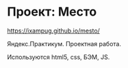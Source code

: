 # Проект: Место
https://ixampug.github.io/mesto/

Яндекс.Практикум. Проектная работа.

Используются html5, css, БЭМ, JS.